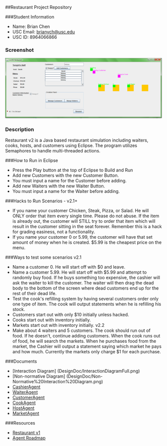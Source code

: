 ##Restaurant Project Repository

###Student Information
  + Name: Brian Chen
  + USC Email: brianych@usc.edu
  + USC ID: 8964066866
  
### Screenshot
![alt text](DesignDoc/screenshot.png "Screenshot")

### Description
Restaurant v2 is a Java based restaurant simulation including waiters, cooks, hosts, and customers using Eclipse. The program utilizes
Semaphores to handle multi-threaded actions.
  
###How to Run in Eclipse
  + Press the Play button at the top of Eclipse to Build and Run
  + Add new Customers with the new Customer Button.
  + You must input a name for the Customer before adding.
  + Add new Waiters with the new Waiter Button.
  + You must input a name for the Waiter before adding.
  
###Hacks to Run Scenarios - v2.1+
 + If you name your customer Chicken, Steak, Pizza, or Salad. He will ONLY order that item every single time. Please do not abuse.
If the item is already out, the customer will STILL try to order that item which will result in the customer sitting in the seat forever.
Remember this is a hack for grading easiness, not a functionality.
 + If you name your customer 0 or 5.99, the customer will have that set amount of money when he is created. $5.99 is the cheapest price on the menu. 

###Ways to test some scenarios
v2.1
 + Name a customer 0. He will start off with $0 and leave.
 + Name a customer 5.99. He will start off with $5.99 and attempt to randomly buy food. If he buys something too expensive, the cashier will ask
 the waiter to kill the customer. The waiter will then drag the dead body to the bottom of the screen where dead customers end up for the rest of 
 their dead life.
 + Test the cook's refilling system by having several customers order only one type of item. The cook will output statements
 when he is refilling his stock.
 + Customers start out with only $10 initially unless hacked.
 + Cooks start out with inventory initially.
 + Markets start out with inventory initially.
 v2.2
 + Make about 4 waiters and 5 customers. The cook should run out of food. If he doesn't, continue adding customers. When the cook runs out of food, he will
 search the markets. When he purchases food from the market, the Cashier will output a statement saying which market he pays and how much. Currently the markets
 only charge $1 for each purchase.
 
 
 ###Documents
 + [Interaction Diagram] (DesignDoc/InteractionDiagramFull.png)
 + [Non-normative Diagram] (DesignDoc/Non-Normative%20Interaction%20Diagram.png)
 + [CashierAgent](DesignDoc/CashierAgent_Implementation.png)
 + [WaiterAgent](DesignDoc/WaiterAgent_Implementation.png)
 + [CustomerAgent](DesignDoc/CustomerAgent_Implementation.png)
 + [CookAgent](DesignDoc/CookAgent_Implementation.png)
 + [HostAgent](DesignDoc/HostAgent_Implementation.png)
 + [MarketAgent](DesignDoc/MarketAgent_Implementation.png)
 
###Resources
  + [Restaurant v1](http://www-scf.usc.edu/~csci201/readings/restaurant-v1.html)
  + [Agent Roadmap](http://www-scf.usc.edu/~csci201/readings/agent-roadmap.html)

